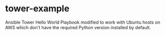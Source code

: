 tower-example
=============

Ansible Tower Hello World Playbook modified to work with Ubuntu hosts on AWS which don't have the required Python version installed by default.